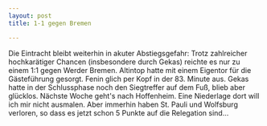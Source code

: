 ```yaml
---
layout: post
title: 1-1 gegen Bremen

---
```


Die Eintracht bleibt weiterhin in akuter Abstiegsgefahr: Trotz zahlreicher hochkarätiger Chancen (insbesondere durch Gekas) reichte es nur zu einem 1:1 gegen Werder Bremen. Altintop hatte mit einem Eigentor für die Gästeführung gesorgt. Fenin glich per Kopf in der 83. Minute aus. Gekas hatte in der Schlussphase noch den Siegtreffer auf dem Fuß, blieb aber glücklos. Nächste Woche geht's nach Hoffenheim. Eine Niederlage dort will ich mir nicht ausmalen. Aber immerhin haben St. Pauli und Wolfsburg verloren, so dass es jetzt schon 5 Punkte auf die Relegation sind...


